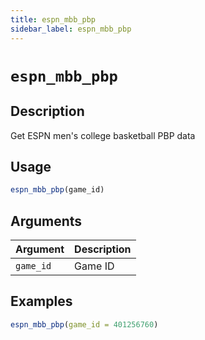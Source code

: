 ```yaml
---
title: espn_mbb_pbp
sidebar_label: espn_mbb_pbp
---
```

# `espn_mbb_pbp`

## Description

Get ESPN men's college basketball PBP data

## Usage

```r
espn_mbb_pbp(game_id)
```

## Arguments

Argument      |Description
------------- |----------------
`game_id`     |     Game ID


## Examples

```r
espn_mbb_pbp(game_id = 401256760)
```


